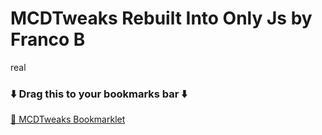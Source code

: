 # MCDTweaks Rebuilt Into Only Js by Franco B
real
### ⬇️ Drag this to your bookmarks bar ⬇️
<a href="javascript:(function()%7Bvar%20s%3Ddocument.createElement('script')%3Bs.src%3D'https%3A%2F%2Fcdn.jsdelivr.net%2Fgh%2FThalia-the-nerd%2Ffunny%40main%2FMCDTweaks%2520Rebuilt%2520(beta)%2FMCDTweaks.js'%3Bs.type%3D'text%2Fjavascript'%3Bdocument.body.appendChild(s)%3B%7D)()" title="Drag me to your bookmarks bar">💾 MCDTweaks Bookmarklet</a>

